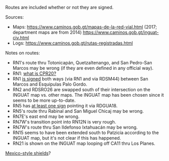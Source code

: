 Routes are included whether or not they are signed.

Sources:
* Maps: https://www.caminos.gob.gt/mapas-de-la-red-vial.html (2017; department maps are from 2014) https://www.caminos.gob.gt/inguat-civ.html
* Logs: https://www.caminos.gob.gt/rutas-registradas.html

Notes on routes:
* RN1's route thru Totonicapán, Quetzaltenango, and San Pedro-San Marcos may be wrong (if they are even defined in any official way).
* RN1: [what is CPR20?](https://www.google.com/maps/@14.8674436,-91.4680109,3a,15y,242.92h,87.69t/data=!3m6!1e1!3m4!1sTrXteyf8aYDqOOGX0SsCcw!2e0!7i13312!8i6656?entry=ttu)
* RN1 [is signed](https://www.google.com/maps/@14.9441759,-91.8340602,3a,15.2y,47.57h,83.2t/data=!3m6!1e1!3m4!1sdHia8nG7UmJKNsPq1zMfIg!2e0!7i13312!8i6656?entry=ttu) both ways (via RN1 and via RDSM44) between San Marcos and Esquipulas Palo Gordo.
* RN2 and RDSRO26 are swapped south of their intersection on the INGUAT map vs. other maps. The INGUAT map has been chosen since it seems to be more up-to-date.
* RN5 has [at least one sign](https://www.google.com/maps/@14.798264,-90.6430745,3a,35.9y,26.53h,79.34t/data=!3m6!1e1!3m4!1sHaNq-r68fmhDa7vCcUOgpQ!2e0!7i13312!8i6656?entry=ttu) pointing it via RDGUA18.
* RN5's route thru Rabinal and San Miguel Chicaj may be wrong.
* RN7E's east end may be wrong.
* RN7W's transition point into RN12N is very rough.
* RN7W's route thru San Ildefonso Ixtahuacán may be wrong.
* RN15 seems to have been extended south to Patzicía according to the INGUAT map, but it's not clear if this has happened.
* RN21 is shown on the INGUAT map looping off CA11 thru Los Planes.

[Mexico-style shields](https://www.google.com/maps/@15.103158,-90.446995,3a,19.9y,117.35h,87.71t/data=!3m6!1e1!3m4!1sntYppFgMx1RLeZ4v4rDMrA!2e0!7i13312!8i6656?entry=ttu)?
